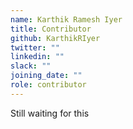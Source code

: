 ```yaml
---
name: Karthik Ramesh Iyer
title: Contributor
github: KarthikRIyer
twitter: ""
linkedin: ""
slack: ""
joining_date: ""
role: contributor
---
```


Still waiting for this
